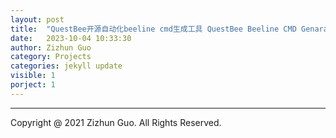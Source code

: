 ```yaml
---
layout: post
title:  "QuestBee开源自动化beeline cmd生成工具 QuestBee Beeline CMD Genaration Tool （updating）"
date:   2023-10-04 10:33:30
author: Zizhun Guo
category: Projects
categories: jekyll update
visible: 1
porject: 1
---
```


---
Copyright @ 2021 Zizhun Guo. All Rights Reserved.


